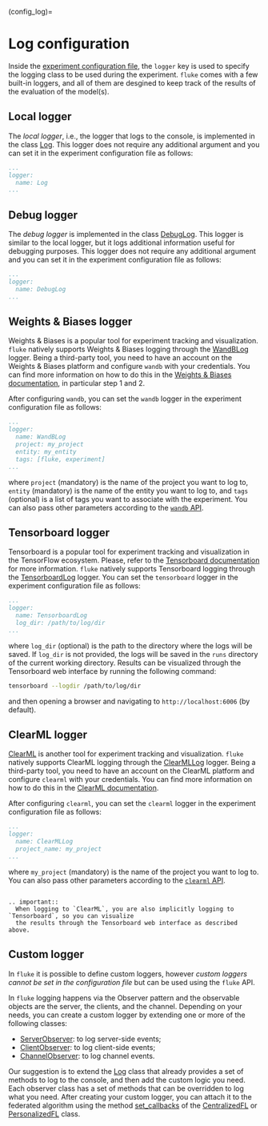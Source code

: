 (config_log)=

# Log configuration

Inside the [experiment configuration file](configuration.md), the `logger` key is used to specify
the logging class to be used during the experiment. `fluke` comes with a few built-in loggers, and
all of them are desgined to keep track of the results of the evaluation of the model(s).

## Local logger

The *local logger*, i.e., the logger that logs to the console, is implemented in the class
[Log](#fluke.utils.log.Log). This logger does not require any additional argument and you can set it
in the experiment configuration file as follows:

```yaml
...
logger:
  name: Log
...
```

## Debug logger

The *debug logger* is implemented in the class [DebugLog](#fluke.utils.log.DebugLog). This logger
is similar to the local logger, but it logs additional information useful for debugging purposes.
This logger does not require any additional argument and you can set it in the experiment
configuration file as follows:

```yaml
...
logger:
  name: DebugLog
...
```


## Weights & Biases logger

Weights & Biases is a popular tool for experiment tracking and visualization. 
`fluke` natively supports Weights & Biases logging through the [WandBLog](#fluke.utils.log.WandBLog)
logger. Being a third-party tool, you need to have an account on the Weights & Biases platform and
configure `wandb` with your credentials. You can find more information on how to do this in the
[Weights & Biases documentation](https://docs.wandb.ai/quickstart), in particular step 1 and 2.

After configuring `wandb`, you can set the `wandb` logger in the experiment configuration file as
follows:

```yaml
...
logger:
  name: WandBLog
  project: my_project
  entity: my_entity
  tags: [fluke, experiment]
...
```

where `project` (mandatory) is the name of the project you want to log to, `entity` (mandatory) is
the name of the entity you want to log to, and `tags` (optional) is a list of tags you want to
associate with the experiment. You can also pass other parameters according to the
[`wandb` API](https://docs.wandb.ai/ref/python/init).


## Tensorboard logger

Tensorboard is a popular tool for experiment tracking and visualization in the TensorFlow ecosystem.
Please, refer to the [Tensorboard documentation](https://www.tensorflow.org/tensorboard) for more
information. `fluke` natively supports Tensorboard logging through the
[TensorboardLog](#fluke.utils.log.TensorboardLog) logger. You can set the `tensorboard` logger in
the experiment configuration file as follows:

```yaml
...
logger:
  name: TensorboardLog
  log_dir: /path/to/log/dir
...
```

where `log_dir` (optional) is the path to the directory where the logs will be saved. 
If `log_dir` is not provided, the logs will be saved in the `runs` directory of the current working
directory. Results can be visualized through the Tensorboard web interface by running the following
command:

```bash
tensorboard --logdir /path/to/log/dir
```

and then opening a browser and navigating to `http://localhost:6006` (by default).

## ClearML logger

[ClearML](https://clear.ml/) is another tool for experiment tracking and visualization. 
`fluke` natively supports ClearML logging through the [ClearMLLog](#fluke.utils.log.ClearMLLog)
logger. Being a third-party tool, you need to have an account on the ClearML platform and
configure `clearml` with your credentials. You can find more information on how to do this in the
[ClearML documentation](https://clear.ml/docs/latest/docs/).

After configuring `clearml`, you can set the `clearml` logger in the experiment configuration file
as follows:

```yaml
...
logger:
  name: ClearMLLog
  project_name: my_project
...
```

where `my_project` (mandatory) is the name of the project you want to log to.
You can also pass other parameters according to the
[`clearml` API](https://clear.ml/docs/latest/docs/clearml_sdk/task_sdk).

```{eval-rst}

.. important::
  When logging to `ClearML`, you are also implicitly logging to `Tensorboard`, so you can visualize
  the results through the Tensorboard web interface as described above.

```


## Custom logger

In `fluke` it is possible to define custom loggers, however *custom loggers cannot be set in the 
configuration file* but can be used using the `fluke` API. 

In `fluke` logging happens via the Observer pattern and the observable objects are the server,
the clients, and the channel. Depending on your needs, you can create a custom logger by extending
one or more of the following classes:

- [ServerObserver](#fluke.utils.ServerObserver): to log server-side events;
- [ClientObserver](#fluke.utils.ClientObserver): to log client-side events;
- [ChannelObserver](#fluke.comm.ChannelObserver): to log channel events.

Our suggestion is to extend the [Log](#fluke.utils.log.Log) class that already provides a set of
methods to log to the console, and then add the custom logic you need.
Each observer class has a set of methods that can be overridden to log what you need.
After creating your custom logger, you can attach it to the federated algorithm using the 
method [set_callbacks](#fluke.algorithms.CentralizedFL.set_callbacks) of the 
[CentralizedFL](#fluke.algorithms.CentralizedFL) or 
[PersonalizedFL](#fluke.algorithms.PersonalizedFL) class.
